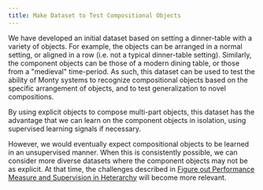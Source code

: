 ```yaml
---
title: Make Dataset to Test Compositional Objects
---
```


We have developed an initial dataset based on setting a dinner-table with a variety of objects. For example, the objects can be arranged in a normal setting, or aligned in a row (i.e. not a typical dinner-table setting). Similarly, the component objects can be those of a modern dining table, or those from a "medieval" time-period. As such, this dataset can be used to test the ability of Monty systems to recognize compositional objects based on the specific arrangement of objects, and to test generalization to novel compositions.

By using explicit objects to compose multi-part objects, this dataset has the advantage that we can learn on the component objects in isolation, using supervised learning signals if necessary.

However, we would eventually expect compositional objects to be learned in an unsupervised manner. When this is consistently possible, we can consider more diverse datasets where the component objects may not be as explicit. At that time, the challenges described in [Figure out Performance Measure and Supervision in Heterarchy](../cmp-hierarchy-improvements/figure-out-performance-measure-and-supervision-in-heterarchy.md) will become more relevant.